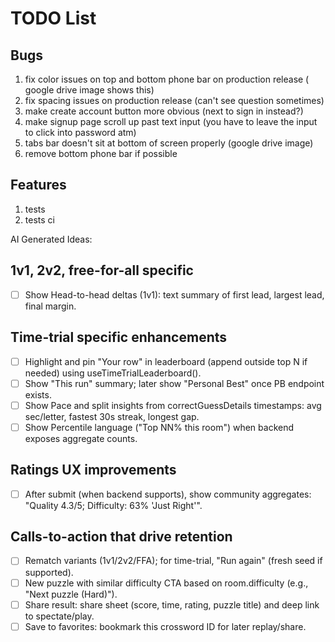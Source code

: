 # TODO List


## Bugs

1. fix color issues on top and bottom phone bar on production release ( google drive image shows this)
2. fix spacing issues on production release (can't see question sometimes)
4. make create account button more obvious (next to sign in instead?)
5. make signup page scroll up past text input (you have to leave the input to click into password atm)
6. tabs bar doesn't sit at bottom of screen properly (google drive image)
7. remove bottom phone bar if possible

## Features

1. tests
2. tests ci



AI Generated Ideas:

## 1v1, 2v2, free-for-all specific

- [ ] Show Head-to-head deltas (1v1): text summary of first lead, largest lead, final margin.

## Time-trial specific enhancements

- [ ] Highlight and pin "Your row" in leaderboard (append outside top N if needed) using useTimeTrialLeaderboard().
- [ ] Show "This run" summary; later show "Personal Best" once PB endpoint exists.
- [ ] Show Pace and split insights from correctGuessDetails timestamps: avg sec/letter, fastest 30s streak, longest gap.
- [ ] Show Percentile language ("Top NN% this room") when backend exposes aggregate counts.

## Ratings UX improvements

- [ ] After submit (when backend supports), show community aggregates: "Quality 4.3/5; Difficulty: 63% 'Just Right'".

## Calls-to-action that drive retention

- [ ] Rematch variants (1v1/2v2/FFA); for time-trial, "Run again" (fresh seed if supported).
- [ ] New puzzle with similar difficulty CTA based on room.difficulty (e.g., "Next puzzle (Hard)").
- [ ] Share result: share sheet (score, time, rating, puzzle title) and deep link to spectate/play.
- [ ] Save to favorites: bookmark this crossword ID for later replay/share.

